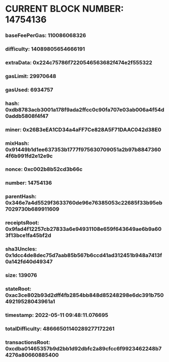 # CURRENT BLOCK NUMBER: 14754136

### baseFeePerGas: 110086068326
### difficulty: 14089805654666191
### extraData: 0x224c75786f7220546563682f474e2f555322
### gasLimit: 29970648
### gasUsed: 6934757
### hash: 0xdb8783acb3001a178f9ada2ffcc0c90fa707e03ab006a4f54d0addb5808f4f47
### miner: 0x26B3eEA1CD34a4aFF7Ce828A5F71DAAC042d38E0
### mixHash: 0x91449b1d1ee637353b1777f975630709051a2b97b88473604f6b991fd2e12e9c
### nonce: 0xc002b8b52cd3b66c
### number: 14754136
### parentHash: 0x346e7a4d5529f3633760de96e76385053c22685f33b95eb7029730b689911609
### receiptsRoot: 0x9fad4f12257cb27833a6e94931108e659f643649ae6b9a603f13bce1fa45bf2d
### sha3Uncles: 0x1dcc4de8dec75d7aab85b567b6ccd41ad312451b948a7413f0a142fd40d49347
### size: 139076
### stateRoot: 0xac3ce802b93d2dff4fb2854bb848d85248298e6dc391b75049219528043961a1
### timestamp: 2022-05-11 09:48:11.076695
### totalDifficulty: 48666501140289277172261
### transactionsRoot: 0xcdba01465357b9d2bb1d92dbfc2a89cfcc6f9923462248b74276a80660885400
